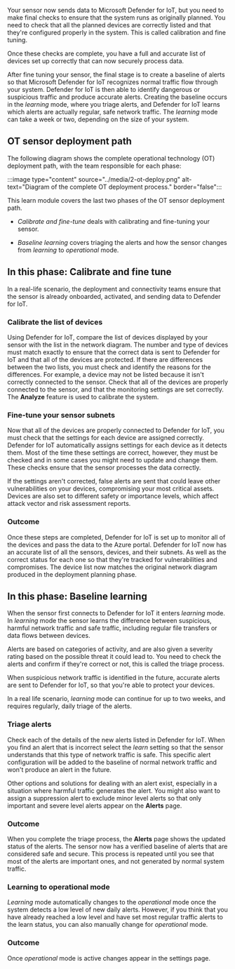 Your sensor now sends data to Microsoft Defender for IoT, but you need to make final checks to ensure that the system runs as originally planned. You need to check that all the planned devices are correctly listed and that they're configured properly in the system. This is called calibration and fine tuning.

Once these checks are complete, you have a full and accurate list of devices set up correctly that can now securely process data.

After fine tuning your sensor, the final stage is to create a baseline of alerts so that Microsoft Defender for IoT recognizes normal traffic flow through your system. Defender for IoT is then able to identify dangerous or suspicious traffic and produce accurate alerts. Creating the baseline occurs in the *learning* mode, where you triage alerts, and Defender for IoT learns which alerts are actually regular, safe network traffic. The *learning* mode can take a week or two, depending on the size of your system.

## OT sensor deployment path

The following diagram shows the complete operational technology (OT) deployment path, with the team responsible for each phase:

:::image type="content" source="../media/2-ot-deploy.png" alt-text="Diagram of the complete OT deployment process." border="false":::

This learn module covers the last two phases of the OT sensor deployment path.

- *Calibrate and fine-tune* deals with calibrating and fine-tuning your sensor.

- *Baseline learning* covers triaging the alerts and how the sensor changes from *learning* to *operational* mode.

## In this phase: Calibrate and fine tune

In a real-life scenario, the deployment and connectivity teams ensure that the sensor is already onboarded, activated, and sending data to Defender for IoT.

### Calibrate the list of devices

Using Defender for IoT, compare the list of devices displayed by your sensor with the list in the network diagram. The number and type of devices must match exactly to ensure that the correct data is sent to Defender for IoT and that all of the devices are protected. If there are differences between the two lists, you must check and identify the reasons for the differences. For example, a device may not be listed because it isn't correctly connected to the sensor. Check that all of the devices are properly connected to the sensor, and that the monitoring settings are set correctly. The **Analyze** feature is used to calibrate the system.

### Fine-tune your sensor subnets

Now that all of the devices are properly connected to Defender for IoT, you must check that the settings for each device are assigned correctly. Defender for IoT automatically assigns settings for each device as it detects them. Most of the time these settings are correct, however, they must be checked and in some cases you might need to update and change them. These checks ensure that the sensor processes the data correctly.

If the settings aren't corrected, false alerts are sent that could leave other vulnerabilities on your devices, compromising your most critical assets. Devices are also set to different safety or importance levels, which affect attack vector and risk assessment reports.

### Outcome

Once these steps are completed, Defender for IoT is set up to monitor all of the devices and pass the data to the Azure portal. Defender for IoT now has an accurate list of all the sensors, devices, and their subnets. As well as the correct status for each one so that they're tracked for vulnerabilities and compromises. The device list now matches the original network diagram produced in the deployment planning phase.

## In this phase: Baseline learning

When the sensor first connects to Defender for IoT it enters *learning* mode. In *learning* mode the sensor learns the difference between suspicious, harmful network traffic and safe traffic, including regular file transfers or data flows between devices.

Alerts are based on categories of activity, and are also given a severity rating based on the possible threat it could lead to. You need to check the alerts and confirm if they're correct or not, this is called the triage process.

When suspicious network traffic is identified in the future, accurate alerts are sent to Defender for IoT, so that you're able to protect your devices.

In a real life scenario, *learning* mode can continue for up to two weeks, and requires regularly, daily triage of the alerts.

### Triage alerts

Check each of the details of the new alerts listed in Defender for IoT. When you find an alert that is incorrect select the *learn* setting so that the sensor understands that this type of network traffic is safe. This specific alert configuration will be added to the baseline of normal network traffic and won't produce an alert in the future.

Other options and solutions for dealing with an alert exist, especially in a situation where harmful traffic generates the alert. You might also want to assign a suppression alert to exclude minor level alerts so that only important and severe level alerts appear on the **Alerts** page.

### Outcome

When you complete the triage process, the **Alerts** page shows the updated status of the alerts. The sensor now has a verified baseline of alerts that are considered safe and secure. This process is repeated until you see that most of the alerts are important ones, and not generated by normal system traffic.

### Learning to operational mode

*Learning* mode automatically changes to the *operational* mode once the system detects a low level of new daily alerts. However, if you think that you have already reached a low level and have set most regular traffic alerts to the learn status, you can also manually change for *operational* mode.

### Outcome

Once *operational* mode is active changes appear in the settings page.
